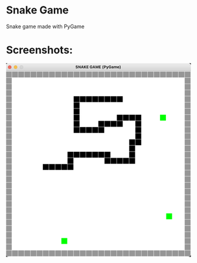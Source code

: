 # Snake Game
Snake game made with PyGame

# Screenshots:
![Screenshot 1](screenshots/screenshot-1.png?raw=true "Screenshot")
